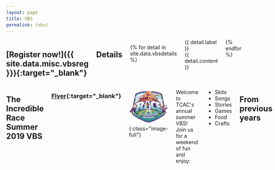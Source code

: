 ```yaml
---
layout: page
title: VBS
permalink: /vbs/
---
```


<div class="row">

<div class="four columns" id="vbs-sidebar" markdown="block">

## [Register now!]({{ site.data.misc.vbsreg }}){:target="_blank"} ##

## Details ##

{% for detail in site.data.vbsdetails %}
<div class="vbs-sidebar-row">
	<div class="vbs-sidebar-label">{{ detail.label }}</div>
	<div class="vbs-sidebar-content">{{ detail.content }}</div>
</div>
{% endfor %}
</div>

<div class="eight columns" markdown="block">

## The Incredible Race Summer 2019 VBS ##

### [Flyer](/files/vbsflyer2019.pdf){:target="_blank"} ###

![Incredible Race](/img/vbs-incredible-race-logo.PNG){:class="image-full"}

Welcome to TCAC's annual summer VBS! Join us for a weekend of fun and enjoy:

* Skits
* Songs
* Stories
* Games
* Food
* Crafts

## From previous years ##

![](/img/vbs2018-4.JPG){:class="image-full"}

![](/img/vbs2018-2.JPG){:class="image-full"}

![](/img/vbs2018-3.JPG){:class="image-full"}

![](/img/vbs2018-1.JPG){:class="image-full"}

![](/img/vbs2018-5.JPG){:class="image-full"}

![](/img/vbs2018-6.JPG){:class="image-full"}


</div>
</div>
